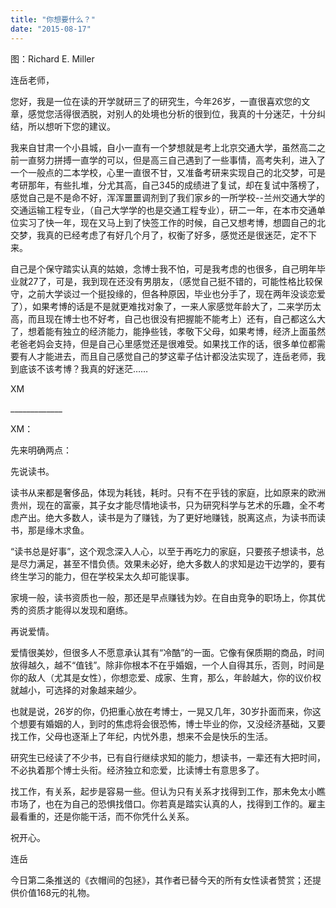 ```yaml
---
title: "你想要什么？"
date: "2015-08-17"
---
```


图：Richard E. Miller

连岳老师，

您好，我是一位在读的开学就研三了的研究生，今年26岁，一直很喜欢您的文章，感觉您活得很洒脱，对别人的处境也分析的很到位，我真的十分迷茫，十分纠结，所以想听下您的建议。

我来自甘肃一个小县城，自小一直有一个梦想就是考上北京交通大学，虽然高二之前一直努力拼搏一直学的可以，但是高三自己遇到了一些事情，高考失利，进入了一个一般点的二本学校，心里一直很不甘，又准备考研来实现自己的北交梦，可是考研那年，有些扎堆，分尤其高，自己345的成绩进了复试，却在复试中落榜了，感觉自己是不是命不好，浑浑噩噩调剂到了我们家乡的一所学校--兰州交通大学的交通运输工程专业，（自己大学学的也是交通工程专业），研二一年，在本市交通单位实习了快一年，现在又马上到了快签工作的时候，自己又想考博，想圆自己的北交梦，我真的已经考虑了有好几个月了，权衡了好多，感觉还是很迷茫，定不下来。

自己是个保守踏实认真的姑娘，念博士我不怕，可是我考虑的也很多，自己明年毕业就27了，可是，我到现在还没有男朋友，（感觉自己挺不错的，可能性格比较保守，之前大学谈过一个挺投缘的，但各种原因，毕业也分手了，现在两年没谈恋爱了），如果考博的话是不是就更难找对象了，一来人家感觉年龄大了，二来学历太高，而且现在博士也不好考，自己也很没有把握能不能考上）还有，自己都这么大了，想着能有独立的经济能力，能挣些钱，孝敬下父母，如果考博，经济上面虽然老爸老妈会支持，但是自己心里感觉还是很难受。如果找工作的话，很多单位都需要有人才能进去，而且自己感觉自己的梦这辈子估计都没法实现了，连岳老师，我到底该不该考博？我真的好迷茫……

XM

\_\_\_\_\_\_\_\_\_\_\_\_\_

XM：

先来明确两点：

先说读书。

读书从来都是奢侈品，体现为耗钱，耗时。只有不在乎钱的家庭，比如原来的欧洲贵州，现在的富豪，其子女才能尽情地读书，只为研究科学与艺术的乐趣，全不考虑产出。绝大多数人，读书是为了赚钱，为了更好地赚钱，脱离这点，为读书而读书，那是缘木求鱼。

“读书总是好事”，这个观念深入人心，以至于再吃力的家庭，只要孩子想读书，总是尽力满足，甚至不惜负债。效果未必好，绝大多数人的求知是边干边学的，要有终生学习的能力，但在学校呆太久却可能误事。

家境一般，读书资质也一般，那还是早点赚钱为妙。在自由竞争的职场上，你其优秀的资质才能得以发现和磨练。

再说爱情。

爱情很美妙，但很多人不愿意承认其有“冷酷”的一面。它像有保质期的商品，时间放得越久，越不“值钱”。除非你根本不在乎婚姻，一个人自得其乐，否则，时间是你的敌人（尤其是女性），你想恋爱、成家、生育，那么，年龄越大，你的议价权就越小，可选择的对象越来越少。

也就是说，26岁的你，仍把重心放在考博士，一晃又几年，30岁扑面而来，你这个想要有婚姻的人，到时的焦虑将会很恐怖，博士毕业的你，又没经济基础，又要找工作，父母也逐渐上了年纪，内忧外患，想来不会是快乐的生活。

研究生已经读了不少书，已有自行继续求知的能力，想读书，一辈还有大把时间，不必执着那个博士头衔。经济独立和恋爱，比读博士有意思多了。

找工作，有关系，起步是容易一些。但认为只有关系才找得到工作，那未免太小瞧市场了，也在为自己的恐惧找借口。你若真是踏实认真的人，找得到工作的。雇主最看重的，还是你能干活，而不你凭什么关系。

祝开心。

连岳

今日第二条推送的《衣帽间的包拯》，其作者已替今天的所有女性读者赞赏；还提供价值168元的礼物。
